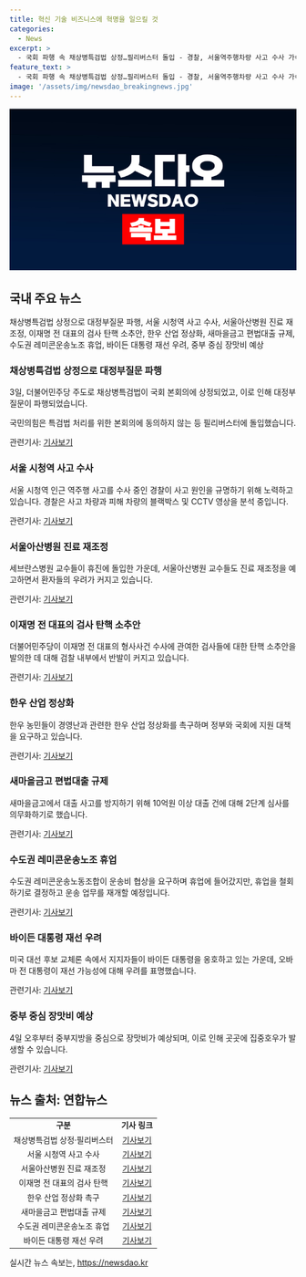 ```yaml
---
title: 혁신 기술 비즈니스에 혁명을 일으킬 것
categories:
  - News
excerpt: >
  - 국회 파행 속 채상병특검법 상정…필리버스터 돌입 - 경찰, 서울역주행차량 사고 수사 가속…CCTV 영상 확보 - 서울아산병원 교수들, 진료 감소 및 재조정 예고 - 이재명 검사 탄핵 소추안에 반발 확산…법치 무너지고 야만적 사태 우려 - 한우 농민, 국회 집회로 한우 산업 정상화 촉구 - 새마을금고, 10억원 이상 대출에 2단계 심사 의무화 - 레미콘운송노조, 운송비 협상 후 휴업 철회…운송 재개 - 오바마 전 대통령, 바이든 대선 재선 가능성에 우려 표 EXP - 중부 중심 장맛비 예상…전국에 집중호우 예상
feature_text: >
  - 국회 파행 속 채상병특검법 상정…필리버스터 돌입 - 경찰, 서울역주행차량 사고 수사 가속…CCTV 영상 확보 - 서울아산병원 교수들, 진료 감소 및 재조정 예고 - 이재명 검사 탄핵 소추안에 반발 확산…법치 무너지고 야만적 사태 우려 - 한우 농민, 국회 집회로 한우 산업 정상화 촉구 - 새마을금고, 10억원 이상 대출에 2단계 심사 의무화 - 레미콘운송노조, 운송비 협상 후 휴업 철회…운송 재개 - 오바마 전 대통령, 바이든 대선 재선 가능성에 우려 표 EXP - 중부 중심 장맛비 예상…전국에 집중호우 예상
image: '/assets/img/newsdao_breakingnews.jpg'
---
```


<p><img src="/assets/img/newsdao_breakingnews.jpg" alt="implanttips 속보" /></p>

<h2 data-ke-size="size26">국내 주요 뉴스</h2>

<p data-ke-size="size16">채상병특검법 상정으로 대정부질문 파행, 서울 시청역 사고 수사, 서울아산병원 진료 재조정, 이재명 전 대표의 검사 탄핵 소추안, 한우 산업 정상화, 새마을금고 편법대출 규제, 수도권 레미콘운송노조 휴업, 바이든 대통령 재선 우려, 중부 중심 장맛비 예상</p>

<h3>채상병특검법 상정으로 대정부질문 파행</h3>

<p data-ke-size="size16">3일, 더불어민주당 주도로 채상병특검법이 국회 본회의에 상정되었고, 이로 인해 대정부질문이 파행되었습니다.</p>

<p data-ke-size="size16">국민의힘은 특검법 처리를 위한 본회의에 동의하지 않는 등 필리버스터에 돌입했습니다.</p>

<p>관련기사: <a href="https://www.yna.co.kr/view/AKR20240703119200001">기사보기</a></p>

<h3>서울 시청역 사고 수사</h3>

<p data-ke-size="size16">서울 시청역 인근 역주행 사고를 수사 중인 경찰이 사고 원인을 규명하기 위해 노력하고 있습니다. 경찰은 사고 차량과 피해 차량의 블랙박스 및 CCTV 영상을 분석 중입니다.</p>

<p>관련기사: <a href="https://www.yna.co.kr/view/AKR20240703084951004">기사보기</a></p>

<h3>서울아산병원 진료 재조정</h3>

<p data-ke-size="size16">세브란스병원 교수들이 휴진에 돌입한 가운데, 서울아산병원 교수들도 진료 재조정을 예고하면서 환자들의 우려가 커지고 있습니다.</p>

<p>관련기사: <a href="https://www.yna.co.kr/view/AKR20240703125300530">기사보기</a></p>

<h3>이재명 전 대표의 검사 탄핵 소추안</h3>

<p data-ke-size="size16">더불어민주당이 이재명 전 대표의 형사사건 수사에 관여한 검사들에 대한 탄핵 소추안을 발의한 데 대해 검찰 내부에서 반발이 커지고 있습니다.</p>

<p>관련기사: <a href="https://www.yna.co.kr/view/AKR20240703094500004">기사보기</a></p>

<h3>한우 산업 정상화</h3>

<p data-ke-size="size16">한우 농민들이 경영난과 관련한 한우 산업 정상화를 촉구하며 정부와 국회에 지원 대책을 요구하고 있습니다.</p>

<p>관련기사: <a href="https://www.yna.co.kr/view/AKR20240703129000030">기사보기</a></p>

<h3>새마을금고 편법대출 규제</h3>

<p data-ke-size="size16">새마을금고에서 대출 사고를 방지하기 위해 10억원 이상 대출 건에 대해 2단계 심사를 의무화하기로 했습니다.</p>

<p>관련기사: <a href="https://www.yna.co.kr/view/AKR20240703119800530">기사보기</a></p>

<h3>수도권 레미콘운송노조 휴업</h3>

<p data-ke-size="size16">수도권 레미콘운송노동조합이 운송비 협상을 요구하며 휴업에 들어갔지만, 휴업을 철회하기로 결정하고 운송 업무를 재개할 예정입니다.</p>

<p>관련기사: <a href="https://www.yna.co.kr/view/AKR20240703135000003">기사보기</a></p>

<h3>바이든 대통령 재선 우려</h3>

<p data-ke-size="size16">미국 대선 후보 교체론 속에서 지지자들이 바이든 대통령을 옹호하고 있는 가운데, 오바마 전 대통령이 재선 가능성에 대해 우려를 표명했습니다.</p>

<p>관련기사: <a href="https://www.yna.co.kr/view/AKR20240703116300009">기사보기</a></p>

<h3>중부 중심 장맛비 예상</h3>

<p data-ke-size="size16">4일 오후부터 중부지방을 중심으로 장맛비가 예상되며, 이로 인해 곳곳에 집중호우가 발생할 수 있습니다.</p>

<p>관련기사: <a href="https://www.yna.co.kr/view/AKR20240703141600530">기사보기</a></p>

<h2 data-ke-size="size26">뉴스 출처: 연합뉴스</h2>

<table>
  <tbody>
    <tr>
      <td style="text-align: center; height: 17px;"><b>구분</b></td>
      <td style="text-align: center; height: 17px;"><b>기사 링크</b></td>
    </tr>
    <tr>
      <td style="text-align: center; height: 17px;">채상병특검법 상정·필리버스터</td>
      <td style="text-align: center; height: 17px;"><a href="https://www.yna.co.kr/view/AKR20240703119200001">기사보기</a></td>
    </tr>
    <tr>
      <td style="text-align: center; height: 17px;">서울 시청역 사고 수사</td>
      <td style="text-align: center; height: 17px;"><a href="https://www.yna.co.kr/view/AKR20240703084951004">기사보기</a></td>
    </tr>
    <tr>
      <td style="text-align: center; height: 17px;">서울아산병원 진료 재조정</td>
      <td style="text-align: center; height: 17px;"><a href="https://www.yna.co.kr/view/AKR20240703125300530">기사보기</a></td>
    </tr>
    <tr>
      <td style="text-align: center; height: 17px;">이재명 전 대표의 검사 탄핵</td>
      <td style="text-align: center; height: 17px;"><a href="https://www.yna.co.kr/view/AKR20240703094500004">기사보기</a></td>
    </tr>
    <tr>
      <td style="text-align: center; height: 17px;">한우 산업 정상화 촉구</td>
      <td style="text-align: center; height: 17px;"><a href="https://www.yna.co.kr/view/AKR20240703129000030">기사보기</a></td>
    </tr>
    <tr>
      <td style="text-align: center; height: 17px;">새마을금고 편법대출 규제</td>
      <td style="text-align: center; height: 17px;"><a href="https://www.yna.co.kr/view/AKR20240703119800530">기사보기</a></td>
    </tr>
    <tr>
      <td style="text-align: center; height: 17px;">수도권 레미콘운송노조 휴업</td>
      <td style="text-align: center; height: 17px;"><a href="https://www.yna.co.kr/view/AKR20240703135000003">기사보기</a></td>
    </tr>
    <tr>
      <td style="text-align: center; height: 17px;">바이든 대통령 재선 우려</td>
      <td style="text-align: center; height: 17px;"><a href="https://www.yna.co.kr/view/AKR20240703116300009">기사보기</a></td>
    </tr>
  </tbody>
</table>
실시간 뉴스 속보는, <a href="https://newsdao.kr" rel="dofollow">https://newsdao.kr</a>


